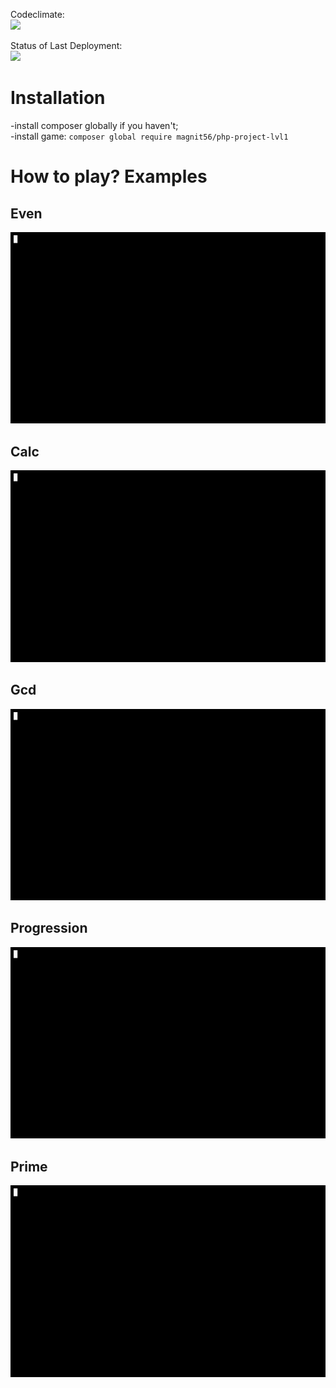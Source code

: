 Codeclimate:<br>
<a href="https://codeclimate.com/github/magnit56/php-project-lvl1/maintainability"><img src="https://api.codeclimate.com/v1/badges/a99a88d28ad37a79dbf6/maintainability" /></a>

Status of Last Deployment:<br>
<img src="https://github.com/magnit56/php-project-lvl1/workflows/CI/badge.svg?branch=master"><br>

<h1>Installation</h1>
-install composer globally if you haven't;<br>
-install game: <code>composer global require magnit56/php-project-lvl1</code>
<h1>How to play? Examples</h1>
<h2>Even</h2>
<img src="https://raw.githubusercontent.com/magnit56/php-project-lvl1/master/examples/brain-even.gif" />
<h2>Calc</h2>
<img src="https://raw.githubusercontent.com/magnit56/php-project-lvl1/master/examples/brain-calc.gif" />
<h2>Gcd</h2>
<img src="https://raw.githubusercontent.com/magnit56/php-project-lvl1/master/examples/brain-gcd.gif" />
<h2>Progression</h2>
<img src="https://raw.githubusercontent.com/magnit56/php-project-lvl1/master/examples/brain-progression.gif" />
<h2>Prime</h2>
<img src="https://raw.githubusercontent.com/magnit56/php-project-lvl1/master/examples/brain-prime.gif" />
